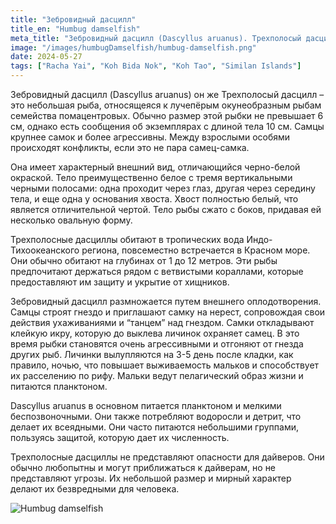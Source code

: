 ```yaml
---
title: "Зебровидный дасцилл"
title_en: "Humbug damselfish"
meta_title: "Зебровидный дасцилл (Dascyllus aruanus). Трехполосый дасцилл. Whitetail dascyllus. Humbug damselfish"
image: "/images/humbugDamselfish/humbug-damselfish.png"
date: 2024-05-27
tags: ["Racha Yai", "Koh Bida Nok", "Koh Tao", "Similan Islands"]
---
```


Зебровидный дасцилл (Dascyllus aruanus) он же Трехполосый дасцилл – это небольшая рыба, относящеяся к лучепёрым окунеобразным рыбам семейства помацентровых. Обычно размер этой рыбки не превышает 6 см, однако есть сообщения об экземплярах с длиной тела 10 см. Самцы крупнее самок и более агрессивны. Между взрослыми особями происходят конфликты, если это не пара самец-самка.

Она имеет характерный внешний вид, отличающийся черно-белой окраской. Тело преимущественно белое с тремя вертикальными черными полосами: одна проходит через глаз, другая через середину тела, и еще одна у основания хвоста. Хвост полностью белый, что является отличительной чертой. Тело рыбы сжато с боков, придавая ей несколько овальную форму.

Трехполосные дасциллы обитают в тропических вода Индо-Тихоокеанского региона, повсеместно встречается в Красном море. Они обычно обитают на глубинах от 1 до 12 метров. Эти рыбы предпочитают держаться рядом с ветвистыми кораллами, которые предоставляют им защиту и укрытие от хищников.

Зебровидный дасцилл размножается путем внешнего оплодотворения. Самцы строят гнездо и приглашают самку на нерест, сопровождая свои действия ухаживаниями и “танцем” над гнездом. Самки откладывают клейкую икру, которую до выклева личинок охраняет самец. В это время рыбки становятся очень агрессивными и отгоняют от гнезда других рыб. Личинки вылупляются на 3-5 день после кладки, как правило, ночью, что повышает выживаемость мальков и способствует их расселению по рифу. Мальки ведут пелагический образ жизни и питаются планктоном.

Dascyllus aruanus в основном питается планктоном и мелкими беспозвоночными. Они также потребляют водоросли и детрит, что делает их всеядными. Они часто питаются небольшими группами, пользуясь защитой, которую дает их численность.

Трехполосные дасциллы не представляют опасности для дайверов. Они обычно любопытны и могут приближаться к дайверам, но не представляют угрозы. Их небольшой размер и мирный характер делают их безвредными для человека.

![Humbug damselfish](https://github.com/Muratov-Egor/diversnotes/blob/master/assets/images/humbugDamselfish/humbug-damselfish-2.png?raw=true "Humbug damselfish")
